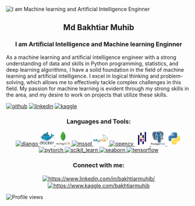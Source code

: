 ![I am Machine learning and Artificial Intelligence Enginner](https://media.licdn.com/dms/image/D5616AQHfpd4NkB_pUg/profile-displaybackgroundimage-shrink_350_1400/0/1675236601090?e=1680739200&v=beta&t=13YPAZQSvDlR-G29LeAzTM6iXJfaUy_CW61bDTzM-g8)

<h2 align="center" >  Md Bakhtiar Muhib</h2>
<h3 align="center" >  I am Artificial Intelligence and Machine learning Enginner</h2>


As a machine learning and artificial intelligence engineer with a strong understanding of data and skills in Python programming, statistics, and deep learning algorithms, I have a solid foundation in the field of machine learning and artificial intelligence. I excel in logical thinking and problem-solving, which allows me to effectively tackle complex challenges in this field. My passion for machine learning is evident through my strong skills in the area, and my desire to work on projects that utilize these skills.




[<img src='https://cdn.jsdelivr.net/npm/simple-icons@3.0.1/icons/github.svg' alt='github' height='40'>](https://github.com/bakhtiarmuhib)  [<img src='https://cdn.jsdelivr.net/npm/simple-icons@3.0.1/icons/linkedin.svg' alt='linkedin' height='40'>](https://www.linkedin.com/in/https://www.linkedin.com/in/bakhtiarmuhib//)  [<img src='https://cdn.jsdelivr.net/npm/simple-icons@3.0.1/icons/kaggle.svg' alt='kaggle' height='40'>](https://www.kaggle.com/bakhtiarmuhib)  



<h3 align="center">Languages and Tools:</h3>

<p align="center"> <a href="https://www.djangoproject.com/" target="_blank" rel="noreferrer"> <img src="https://cdn.worldvectorlogo.com/logos/django.svg" alt="django" width="40" height="40"/> </a> <a href="https://www.docker.com/" target="_blank" rel="noreferrer"> <img src="https://raw.githubusercontent.com/devicons/devicon/master/icons/docker/docker-original-wordmark.svg" alt="docker" width="40" height="40"/> </a> <a href="https://www.mongodb.com/" target="_blank" rel="noreferrer"> <img src="https://raw.githubusercontent.com/devicons/devicon/master/icons/mongodb/mongodb-original-wordmark.svg" alt="mongodb" width="40" height="40"/> </a> <a href="https://www.microsoft.com/en-us/sql-server" target="_blank" rel="noreferrer"> <img src="https://www.svgrepo.com/show/303229/microsoft-sql-server-logo.svg" alt="mssql" width="40" height="40"/> </a> <a href="https://www.mysql.com/" target="_blank" rel="noreferrer"> <img src="https://raw.githubusercontent.com/devicons/devicon/master/icons/mysql/mysql-original-wordmark.svg" alt="mysql" width="40" height="40"/> </a> <a href="https://opencv.org/" target="_blank" rel="noreferrer"> <img src="https://www.vectorlogo.zone/logos/opencv/opencv-icon.svg" alt="opencv" width="40" height="40"/> </a> <a href="https://pandas.pydata.org/" target="_blank" rel="noreferrer"> <img src="https://raw.githubusercontent.com/devicons/devicon/2ae2a900d2f041da66e950e4d48052658d850630/icons/pandas/pandas-original.svg" alt="pandas" width="40" height="40"/> </a> <a href="https://www.postgresql.org" target="_blank" rel="noreferrer"> <img src="https://raw.githubusercontent.com/devicons/devicon/master/icons/postgresql/postgresql-original-wordmark.svg" alt="postgresql" width="40" height="40"/> </a> <a href="https://www.python.org" target="_blank" rel="noreferrer"> <img src="https://raw.githubusercontent.com/devicons/devicon/master/icons/python/python-original.svg" alt="python" width="40" height="40"/> </a> <a href="https://pytorch.org/" target="_blank" rel="noreferrer"> <img src="https://www.vectorlogo.zone/logos/pytorch/pytorch-icon.svg" alt="pytorch" width="40" height="40"/> </a> <a href="https://scikit-learn.org/" target="_blank" rel="noreferrer"> <img src="https://upload.wikimedia.org/wikipedia/commons/0/05/Scikit_learn_logo_small.svg" alt="scikit_learn" width="40" height="40"/> </a> <a href="https://seaborn.pydata.org/" target="_blank" rel="noreferrer"> <img src="https://seaborn.pydata.org/_images/logo-mark-lightbg.svg" alt="seaborn" width="40" height="40"/> </a> <a href="https://www.tensorflow.org" target="_blank" rel="noreferrer"> <img src="https://www.vectorlogo.zone/logos/tensorflow/tensorflow-icon.svg" alt="tensorflow" width="40" height="40"/> </a> </p>




 <h3 align="center">Connect with me:</h3>
 <p align="center">
 <a href="https://www.linkedin.com/in/bakhtiarmuhib/" target="blank"><img align="center"             src="https://raw.githubusercontent.com/rahuldkjain/github-profile-readme-generator/master/src/images/icons/Social/linked-in-alt.svg" alt="https://www.linkedin.com/in/bakhtiarmuhib/" height="30" width="40" /></a>
 <a href="https://www.kaggle.com/bakhtiarmuhib" target="blank"><img align="center" src="https://raw.githubusercontent.com/rahuldkjain/github-profile-readme-generator/master/src/images/icons/Social/kaggle.svg" alt="https://www.kaggle.com/bakhtiarmuhib" height="30" width="40" /></a>
 </p>
 
 ![Profile views](https://gpvc.arturio.dev/bakhtiarmuhib)  

